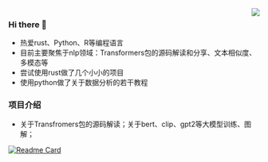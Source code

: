 <img align="right" src="https://github-readme-stats.vercel.app/api?username=yuanzhoulvpi2017&show_icons=true&icon_color=CE1D2D&text_color=718096&bg_color=ffffff&hide_title=true" />


### Hi there 👋

- 热爱rust、Python、R等编程语言
- 目前主要聚焦于nlp领域：Transformers包的源码解读和分享、文本相似度、多模态等
- 尝试使用rust做了几个小小的项目
- 使用python做了关于数据分析的若干教程

### 项目介绍
- 关于Transfromers包的源码解读；关于bert、clip、gpt2等大模型训练、图解；

[![Readme Card](https://github-readme-stats.vercel.app/api/pin/?username=yuanzhoulvpi2017&repo=zero_nlp)](https://github.com/yuanzhoulvpi2017/zero_nlp)

